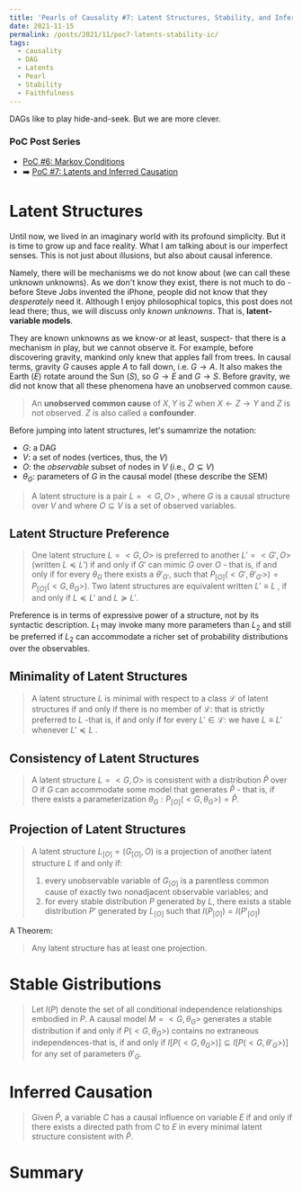 ```yaml
---
title: 'Pearls of Causality #7: Latent Structures, Stability, and Inferred Causation'
date: 2021-11-15
permalink: /posts/2021/11/poc7-latents-stability-ic/
tags:
  - causality
  - DAG
  - Latents
  - Pearl
  - Stability
  - Faithfulness
---
```


DAGs like to play hide-and-seek. But we are more clever.

### PoC Post Series
- [PoC #6: Markov Conditions](/posts/2021/11/poc6-markov-conditions/)
- ➡️ [PoC #7: Latents and Inferred Causation](/posts/2021/11/poc6-latents-stability-ic/)

# Latent Structures

Until now, we lived in an imaginary world with its profound simplicity. But it is time to grow up and face reality. What I am talking about is our imperfect senses. This is not just about illusions, but also about causal inference.

Namely, there will be mechanisms we do not know about (we can call these unknown unknowns). As we don't know they exist, there is not much to do - before Steve Jobs invented the iPhone, people did not know that they _desperately_ need it. Although I enjoy philosophical topics, this post does not lead there; thus, we will discuss only _known unknowns_. That is, **latent-variable models**.

They are known unknowns as we know-or at least, suspect- that there is a mechanism in play, but we cannot observe it. For example, before discovering gravity, mankind only knew that apples fall from trees. In causal terms, gravity $G$ causes apple $A$ to fall down, i.e. $G \to A$. It also makes the Earth $(E)$ rotate around the Sun $(S)$, so $G\to E$ and $G\to S$. Before gravity, we did not know that all these phenomena have an unobserved common cause.

>An **unobserved common cause** of $X,Y$ is $Z$ when $X\leftarrow Z\rightarrow Y$ and $Z$ is not observed. $Z$ is also called a **confounder**.

Before jumping into latent structures, let's sumamrize the notation:
- $G$: a DAG
- $V$: a set of nodes (vertices, thus, the $V$)
- $O$: the _observable_ subset of nodes in $V$ (i.e., $O\subseteq V$) 
- $\theta_G$: parameters of $G$ in the causal model (these describe the SEM)

>A latent structure is a pair $L = <G, O >$ , where $G$ is a causal structure over $V$ and where
$O\subseteq V$ is a set of observed variables.

## Latent Structure Preference
>One latent structure $L = <G, O>$ is preferred to another $L' = <G', O>$ (written $L  \preceq L'$)
if and only if $G'$ can mimic $G$ over $O$ - that is, if and only if for every $\theta_G$ there exists a $\theta'_{G'}$, such that $P_{[O]} (<G', \theta'_{G'}>) = P_{[O]} (<G, \theta_G>)$. Two latent structures are equivalent written $L' \equiv L$ , if and only if $L \preceq L'$ and $L \succeq L'$.

Preference is in terms of expressive power of a structure, not by its syntactic description. $L_1$ may invoke many more parameters than $L_2$ and still be preferred if $L_2$ can accommodate a richer set of probability distributions over the observables.

## Minimality of Latent Structures
>A latent structure $L$ is minimal with respect to a class $\mathcal{L}$ of latent structures if and only if there is no member of $\mathcal{L}$: that is strictly preferred to $L$ -that is, if and only if for every $L' \in \mathcal{L}$: we have $L \equiv L'$ whenever $L' \preceq L$ .

## Consistency of Latent Structures

>A latent structure $L = <G, O>$ is consistent with a distribution $\hat{P}$ over $O$ if $G$ can accommodate some model that generates $\hat{P}$ - that is, if there exists a parameterization $\theta_G : P_{[O]}(<G, \theta_G>)=\hat{P}$.

## Projection of Latent Structures
>A latent structure $L_{[O]} = (G_{[O]}, O)$ is a projection of another latent structure $L$ if and only if:
> 1. every unobservable variable of $G_{[O]}$ is a parentless common cause of exactly two nonadjacent observable variables; and
> 2. for every stable distribution $P$ generated by $L$, there exists a stable distribution $P'$ generated by $L_{[O]}$ such that $I(P_{[O]}) = I(P'_{[O]})$

A Theorem:
> Any latent structure has at least one projection.


# Stable Gistributions
> Let $I(P)$ denote the set of all conditional independence relationships embodied in $P$. A causal model $M = <G, \theta_G>$ generates a stable distribution if and only if $P(<G, \theta_G>)$ contains no extraneous independences-that is, if and only if $I[P(<G, \theta_G>)]\subseteq I[P(<G, \theta'_G>)]$ for any set of parameters $\theta'_G$.

# Inferred Causation
>Given $\hat{P}$, a variable $C$ has a causal influence on variable $E$ if and only if there exists a directed path from $C$ to $E$ in every minimal latent structure consistent with $\hat{P}$.


# Summary

